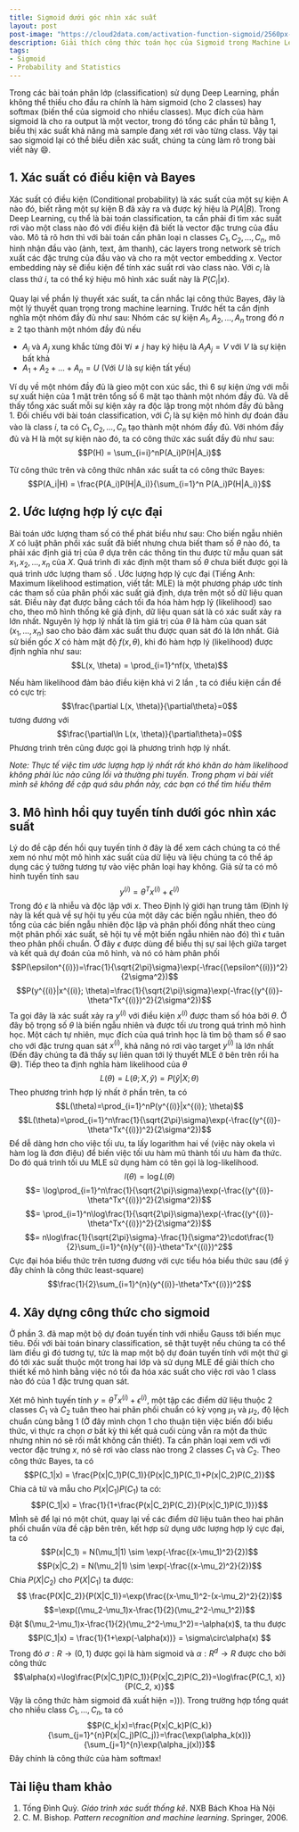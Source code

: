 ```yaml
---
title: Sigmoid dưới góc nhìn xác suất
layout: post
post-image: "https://cloud2data.com/activation-function-sigmoid/2560px-Sigmoid-function-2.svg"
description: Giải thích công thức toán học của Sigmoid trong Machine Learning
tags:
- Sigmoid
- Probability and Statistics
---
```


Trong các bài toán phân lớp (classification) sử dụng Deep Learning, phần không thể thiếu cho đầu ra chính là hàm sigmoid (cho 2 classes) hay softmax (biến thể của sigmoid cho nhiều classes). Mục đích của hàm sigmoid là cho ra output là một vector, trong đó tổng các phần tử bằng 1, biểu thị xác suất khả năng mà sample đang xét rơi vào từng class. Vậy tại sao sigmoid lại có thể biểu diễn xác suất, chúng ta cùng làm rõ trong bài viết này 😄.

## 1. Xác suất có điều kiện và Bayes 
Xác suất có điều kiện (Conditional probability) là xác suất của một sự kiện A nào đó, biết rằng một sự kiện B đã xảy ra và được ký hiệu là $P(A|B)$. Trong Deep Learning, cụ thể là bài toán classification, ta cần phải đi tìm xác suất rơi vào một class nào đó với điều kiện đã biết là vector đặc trưng của đầu vào. Mô tả rõ hơn thì với bài toán cần phân loại n classes $C_1, C_2,\dots, C_n$, mô hình nhận đầu vào (ảnh, text, âm thanh), các layers trong network sẽ trích xuất các đặc trưng của đầu vào và cho ra một vector embedding $x$. Vector embedding này sẽ điều kiện để tính xác suất rơi vào class nào. Với $c_i$ là class thứ $i$, ta có thể ký hiệu mô hình xác suất này là $P(C_i|x)$.

Quay lại về phần lý thuyết xác suất, ta cần nhắc lại công thức Bayes, đây là một lý thuyết quan trọng trong machine learning. Trước hết ta cần định nghĩa một nhóm đầy đủ như sau: Nhóm các sự kiện $A_1, A_2,\dots,A_n$ trong đó $n\geq2$ tạo thành một nhóm đầy đủ nếu
* $A_i$ và $A_j$ xung khắc từng đôi $\forall i\neq j$ hay ký hiệu là $A_iA_j=V$ với $V$ là sự kiện bất khả
* $A_1 +  A_2 + \dots + A_n = U$ (Với $U$ là sự kiện tất yếu)

Ví dụ về một nhóm đầy đủ là gieo một con xúc sắc, thì 6 sự kiện ứng với mỗi sự xuất hiện của 1 mặt trên tổng số 6 mặt tạo thành một nhóm đầy đủ. Và dễ thấy tổng xác suất mỗi sự kiện xảy ra độc lập trong một nhóm đầy đủ bằng 1. Đối chiếu với bài toán classification, với $C_i$ là sự kiện mô hình dự đoán đầu vào là class $i$, ta có $C_1, C_2,\dots, C_n$ tạo thành một nhóm đầy đủ. Với nhóm đầy đủ và H là một sự kiện nào đó, ta có công thức xác suất đầy đủ như sau:
$$P(H) = \sum_{i=i}^nP(A_i)P(H|A_i)$$

Từ công thức trên và công thức nhân xác suất ta có công thức Bayes:
$$P(A_i|H) = \frac{P(A_i)P(H|A_i)}{\sum_{i=1}^n P(A_i)P(H|A_i)}$$

## 2. Ước lượng hợp lý cực đại
Bài toán ước lượng tham số có thể phát biểu như sau: Cho biến ngẫu nhiên $X$ có luật phân phối xác suất đã biết nhưng chưa biết tham số $\theta$ nào đó, ta phải xác định giá trị của $\theta$ dựa trên các thông tin thu được từ mẫu quan sát $x_1, x_2,\dots, x_n$ của $X$. Quá trình đi xác định một tham số $\theta$ chưa biết được gọi là quá trình ước lượng tham số .
Ước lượng hợp lý cực đại (Tiếng Anh: Maximum likelihood estimation, viết tắt: MLE) là một phương pháp ước tính các tham số của phân phối xác suất giả định, dựa trên một số dữ liệu quan sát. Điều này đạt được bằng cách tối đa hóa hàm hợp lý (likelihood) sao cho, theo mô hình thống kê giả định, dữ liệu quan sát là có xác suất xảy ra lớn nhất. Nguyên lý hợp lý nhất là tìm giá trị của $\theta$ là hàm của quan sát $(x_1,\dots,x_n)$ sao cho bảo đảm xác suất thu được quan sát đó là lớn nhất. Giả sử biến gốc $X$ có hàm mật độ $f(x, \theta)$, khi đó hàm hợp lý (likelihood) được định nghĩa như sau:
$$L(x, \theta) = \prod_{i=1}^nf(x, \theta)$$

Nếu hàm likelihood đảm bảo điều kiện khả vi 2 lần , ta có điều kiện cần để có cực trị:
$$\frac{\partial L(x, \theta)}{\partial\theta}=0$$
tương đương với
$$\frac{\partial\ln L(x, \theta)}{\partial\theta}=0$$
Phương trình trên cũng được gọi là phương trình hợp lý nhất. 

*Note: Thực tế việc tìm ước lượng hợp lý nhất rất khó khăn do hàm likelihood không phải lúc nào cũng lồi và thường phi tuyến. Trong phạm vi bài viết mình sẽ không đề cập quá sâu phần này, các bạn có thể tìm hiểu thêm*

## 3. Mô hình hồi quy tuyến tính dưới góc nhìn xác suất
Lý do đề cập đến hồi quy tuyến tính ở đây là để xem cách chúng ta có thể xem nó như một mô hình xác suất của dữ liệu và liệu chúng ta có thể áp dụng các ý tưởng tương tự vào việc phân loại hay không. Giả sử ta có mô hình tuyến tính sau
$$y^{(i)}=\theta^Tx^{(i)}+\epsilon^{(i)}$$
Trong đó $\epsilon$ là nhiễu và độc lập với $x$. Theo Định lý giới hạn trung tâm (Định lý này là kết quả về sự hội tụ yếu của một dãy các biến ngẫu nhiên, theo đó tổng của các biến ngẫu nhiên độc lập và phân phối đồng nhất theo cùng một phân phối xác suất, sẽ hội tụ về một biến ngẫu nhiên nào đó) thì $\epsilon$ tuân theo phân phối chuẩn. Ở đây $\epsilon$ được dùng để biểu thị sự sai lệch giữa target và kết quả dự đoán của mô hình, và nó có hàm phân phối
$$P(\epsilon^{(i)})=\frac{1}{\sqrt{2\pi}\sigma}\exp(-\frac{(\epsilon^{(i)})^2}{2\sigma^2})$$
$$P(y^{(i)}|x^{(i)}; \theta)=\frac{1}{\sqrt{2\pi}\sigma}\exp(-\frac{(y^{(i)}-\theta^Tx^{(i)})^2}{2\sigma^2})$$
Ta gọi đây là xác suất xảy ra $y^{(i)}$ với điều kiện $x^{(i)}$ được tham số hóa bởi $\theta$. Ở đây bộ trọng số $\theta$ là biến ngẫu nhiên và được tối ưu trong quá trình mô hình học. Một cách tự nhiên, mục đích của quá trình học là tìm bộ tham số $\theta$ sao cho với đặc trưng quan sát $x^{(i)}$, khả năng nó rơi vào target $y^{(i)}$ là lớn nhất (Đến đây chúng ta đã thấy sự liên quan tới lý thuyết MLE ở bên trên rồi ha 😅). Tiếp theo ta định nghĩa hàm likelihood của $\theta$  
$$L(\theta)=L(\theta; X, \hat{y}) = P(\hat{y}|X; \theta)$$
Theo phương trình hợp lý nhất ở phần trên, ta có
$$L(\theta)=\prod_{i=1}^nP(y^{(i)}|x^{(i)}; \theta)$$
$$L(\theta)=\prod_{i=1}^n\frac{1}{\sqrt{2\pi}\sigma}\exp(-\frac{(y^{(i)}-\theta^Tx^{(i)})^2}{2\sigma^2})$$
Để dễ dàng hơn cho việc tối ưu, ta lấy logarithm hai vế (việc này okela vì hàm log là đơn điệu) để biến việc tối ưu hàm mũ thành tối ưu hàm đa thức. Do đó quá trình tối ưu MLE sử dụng hàm có tên gọi là log-likelihood.
$$l(\theta) = \log L(\theta)$$
$$= \log\prod_{i=1}^n\frac{1}{\sqrt{2\pi}\sigma}\exp(-\frac{(y^{(i)}-\theta^Tx^{(i)})^2}{2\sigma^2})$$
$$= \prod_{i=1}^n\log\frac{1}{\sqrt{2\pi}\sigma}\exp(-\frac{(y^{(i)}-\theta^Tx^{(i)})^2}{2\sigma^2})$$
$$= n\log\frac{1}{\sqrt{2\pi}\sigma}-\frac{1}{\sigma^2}\cdot\frac{1}{2}\sum_{i=1}^{n}(y^{(i)}-\theta^Tx^{(i)})^2$$
Cực đại hóa biểu thức trên tương đương với cực tiểu hóa biểu thức sau (để ý đây chính là công thức least-square)
$$\frac{1}{2}\sum_{i=1}^{n}(y^{(i)}-\theta^Tx^{(i)})^2$$
## 4. Xây dựng công thức cho sigmoid
Ở phần 3. đã map một bộ dự đoán tuyến tính với nhiễu Gauss tới biến mục tiêu. Đối với bài toán binary classification, sẽ thật tuyệt nếu chúng ta có thể làm điều gì đó tương tự, tức là map một bộ dự đoán tuyến tính với một thứ gì đó tới xác suất thuộc một trong hai lớp và sử dụng MLE để giải thích cho thiết kế mô hình bằng việc nó tối đa hóa xác suất cho việc rơi vào 1 class nào đó của 1 đặc trưng quan sát.

Xét mô hình tuyến tính $y=\theta^Tx^{(i)}+\epsilon^{(i)}$, một tập các điểm dữ liệu thuộc 2 classes $C_1$ và $C_2$ tuân theo hai phân phối chuẩn có kỳ vọng $\mu_1$ và $\mu_2$, độ lệch chuẩn cùng bằng 1 (Ở đây mình chọn 1 cho thuận tiện việc biến đổi biểu thức, vì thực ra chọn $\sigma$ bất kỳ thì kết quả cuối cùng vẫn ra một đa thức nhưng nhìn nó sẽ rối mắt không cần thiết). Ta cần phân loại xem với với vector đặc trưng $x$, nó sẽ rơi vào class nào trong 2 classes $C_1$ và $C_2$. Theo công thức Bayes, ta có
$$P(C_1|x) = \frac{P(x|C_1)P(C_1)}{P(x|C_1)P(C_1)+P(x|C_2)P(C_2)}$$
Chia cả tử và mẫu cho $P(x|C_1)P(C_1)$ ta có: 
$$P(C_1|x) = \frac{1}{1+\frac{P(x|C_2)P(C_2)}{P(x|C_1)P(C_1)}}$$
MÌnh sẽ để lại nó một chút, quay lại về các điểm dữ liệu tuân theo hai phân phối chuẩn vừa đề cập bên trên, kết hợp sử dụng ước lượng hợp lý cực đại, ta có
$$P(x|C_1) = N(\mu_1|1) \sim \exp(-\frac{(x-\mu_1)^2}{2})$$
$$P(x|C_2) = N(\mu_2|1) \sim \exp(-\frac{(x-\mu_2)^2}{2})$$
Chia $P(X|C_2)$ cho $P(X|C_1)$ ta được:
$$ \frac{P(X|C_2)}{P(X|C_1)}=\exp(\frac{(x-\mu_1)^2-(x-\mu_2)^2}{2})$$
$$=\exp((\mu_2-\mu_1)x-\frac{1}{2}(\mu_2^2-\mu_1^2))$$
Đặt $(\mu_2-\mu_1)x-\frac{1}{2}(\mu_2^2-\mu_1^2)=-\alpha(x)$, ta thu được
$$P(C_1|x) = \frac{1}{1+\exp(-\alpha(x))} = \sigma\circ\alpha(x) $$
Trong đó $\sigma: R\to (0,1)$ được gọi là hàm sigmoid và $\alpha: R^d\to R$ được cho bởi công thức
$$\alpha(x)=\log\frac{P(x|C_1)P(C_1)}{P(x|C_2)P(C_2)}=\log\frac{P(C_1, x)}{P(C_2, x)}$$
Vậy là công thức hàm sigmoid đã xuất hiện =))). Trong trường hợp tổng quát cho nhiều class $C_1,\dots, C_n$, ta có
$$P(C_k|x)=\frac{P(x|C_k)P(C_k)}{\sum_{j=1}^{n}P(x|C_j)P(C_j)}=\frac{\exp(\alpha_k(x))}{\sum_{j=1}^{n}\exp(\alpha_j(x))}$$
Đây chính là công thức của hàm softmax!
## Tài liệu tham khảo
1. Tống Đình Quỳ. *Giáo trình xác suất thống kê*. NXB Bách Khoa Hà Nội
2. C. M. Bishop. *Pattern recognition and machine learning*. Springer, 2006.
